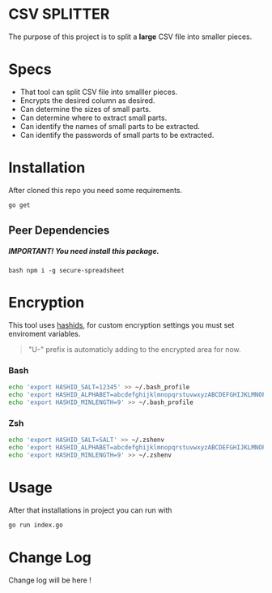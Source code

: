 # CSV SPLITTER
The purpose of this project is to split a **large** CSV file into smaller pieces.

# Specs

- That tool can split CSV file into smalller pieces.
- Encrypts the desired column as desired.
- Can determine the sizes of small parts.
- Can determine where to extract small parts.
- Can identify the names of small parts to be extracted.
- Can identify the passwords of small parts to be extracted.

# Installation
After cloned this repo you need some requirements.
```bash 
go get  
``` 
## Peer Dependencies
<h5><i>IMPORTANT! You need install this package.</i></h5>

```
bash npm i -g secure-spreadsheet  
``` 
# Encryption

This tool uses  [hashids](https://hashids.org/), for custom encryption settings you must set enviroment variables.


> "U-" prefix is automaticly adding to the encrypted area for now.

### Bash
```bash 
echo 'export HASHID_SALT=12345' >> ~/.bash_profile  
echo 'export HASHID_ALPHABET=abcdefghijklmnopqrstuvwxyzABCDEFGHIJKLMNOPQRSTUVWXYZ1234567890' >> ~/.bash_profile  
echo 'export HASHID_MINLENGTH=9' >> ~/.bash_profile  
```  
### Zsh

```bash 
echo 'export HASHID_SALT=SALT' >> ~/.zshenv  
echo 'export HASHID_ALPHABET=abcdefghijklmnopqrstuvwxyzABCDEFGHIJKLMNOPQRSTUVWXYZ1234567890' >> ~/.zshenv  
echo 'export HASHID_MINLENGTH=9' >> ~/.zshenv  
```   


# Usage
After that installations in project you can run with

```bash 
go run index.go  
```

# Change Log
Change log will be here !